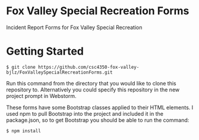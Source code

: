 # Fox Valley Special Recreation Forms
Incident Report Forms for Fox Valley Special Recreation

# Getting Started
```shell
$ git clone https://github.com/csc4350-fox-valley-bjlz/FoxValleySpecialRecreationForms.git
```
Run this command from the directory that you would like to clone this repository to. Alternatively you could specify this repository in the new project prompt in Webstorm.

These forms have some Bootstrap classes applied to their HTML elements. I used npm to pull Bootstrap into the project and included it in the package.json, so to get Bootstrap you should be able to run the command:
```shell
$ npm install
```

